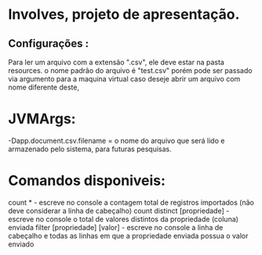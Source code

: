 # Involves, projeto de apresentação.

## Configurações :
 
  Para ler um arquivo com a extensão ".csv", ele deve estar na pasta resources.
  o nome padrão do arquivo é "test.csv" porém pode ser passado via argumento para a maquina virtual caso deseje abrir um arquivo com  nome diferente deste, 

# JVMArgs:

 -Dapp.document.csv.filename = o nome do arquivo que será  lido e armazenado pelo sistema, para futuras pesquisas.
  
 
# Comandos disponiveis:

count * - escreve no console a contagem total de registros importados (não deve considerar a linha de cabeçalho)
count distinct [propriedade] - escreve no console o total de valores distintos da propriedade (coluna) enviada
filter [propriedade] [valor] - escreve no console a linha de cabeçalho e todas as linhas em que a propriedade enviada possua o valor enviado